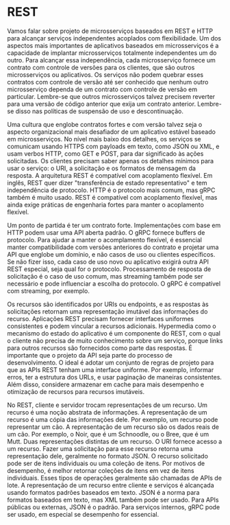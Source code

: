 # REST

Vamos falar sobre projeto de microsserviços baseados em REST e HTTP para alcançar serviços independentes acoplados com flexibilidade. Um dos aspectos mais importantes de aplicativos baseados em microsserviços é a capacidade de implantar microsserviços totalmente independentes um do outro. Para alcançar essa independência, cada microsserviço fornece um contrato com controle de versões para os clientes, que são outros microsserviços ou aplicativos. Os serviços não podem quebrar esses contratos com controle de versão até ser conhecido que nenhum outro microsserviço dependa de um contrato com controle de versão em particular. Lembre-se que outros microsserviços talvez precisem reverter para uma versão de código anterior que exija um contrato anterior. Lembre-se disso nas políticas de suspensão de uso e descontinuação.

Uma cultura que englobe contratos fortes e com versão talvez seja o aspecto organizacional mais desafiador de um aplicativo estável baseado em microsserviços. No nível mais baixo dos detalhes, os serviços se comunicam usando HTTPS com payloads em texto, como JSON ou XML, e usam verbos HTTP, como GET e POST, para dar significado às ações solicitadas. Os clientes precisam saber apenas os detalhes mínimos para usar o serviço: o URI, a solicitação e os formatos de mensagem da resposta. A arquitetura REST é compatível com acoplamento flexível. Em inglês, REST quer dizer "transferência de estado representativo" e tem independência de protocolo. HTTP é o protocolo mais comum, mas gRPC também é muito usado. REST é compatível com acoplamento flexível, mas ainda exige práticas de engenharia fortes para manter o acoplamento flexível.

Um ponto de partida é ter um contrato forte. Implementações com base em HTTP podem usar uma API aberta padrão. O gRPC fornece buffers de protocolo. Para ajudar a manter o acomplamento flexível, é essencial manter compatibilidade com versões anteriores do contrato e projetar uma API que englobe um domínio, e não casos de uso ou clientes específicos. Se não fizer isso, cada caso de uso novo ou aplicativo exigirá outra API REST especial, seja qual for o protocolo. Processamento de resposta de solicitação é o caso de uso comum, mas streaming também pode ser necessário e pode influenciar a escolha do protocolo. O gRPC é compatível com streaming, por exemplo.

Os recursos são identificados por URIs ou endpoints, e as respostas às solicitações retornam uma representação imutável das informações do recurso. Aplicações REST precisam fornecer interfaces uniformes consistentes e podem vincular a recursos adicionais. Hypermedia como o mecanismo do estado do aplicativo é um componente do REST, com o qual o cliente não precisa de muito conhecimento sobre um serviço, porque links para outros recursos são fornecidos como parte das respostas. É importante que o projeto da API seja parte do processo de desenvolvimento. O ideal é adotar um conjunto de regras de projeto para que as APIs REST tenham uma interface uniforme. Por exemplo, informar erros, ter a estrutura dos URLs, e usar paginação de maneiras consistentes. Além disso, considere armazenar em cache para mais desempenho e otimização de recursos para recursos imutáveis.

No REST, cliente e servidor trocam representações de um recurso. Um recurso é uma noção abstrata de informações. A representação de um recurso é uma cópia das informações dele. Por exemplo, um recurso pode representar um cão. A representação de um recurso são os dados reais de um cão. Por exemplo, o Noir, que é um Schnoodle, ou o Bree, que é um Mutt. Duas representações distintas de um recurso. O URI fornece acesso a um recurso. Fazer uma solicitação para esse recurso retorna uma representação dele, geralmente no formato JSON. O recurso solicitado pode ser de itens individuais ou uma coleção de itens. Por motivos de desempenho, é melhor retornar coleções de itens em vez de itens individuais. Esses tipos de operações geralmente são chamadas de APIs de lote. A representação de um recurso entre cliente e serviços é alcançada usando formatos padrões baseados em texto. JSON é a norma para formatos baseados em texto, mas XML também pode ser usado. Para APIs públicas ou externas, JSON é o padrão. Para serviços internos, gRPC pode ser usado, em especial se desempenho for essencial.